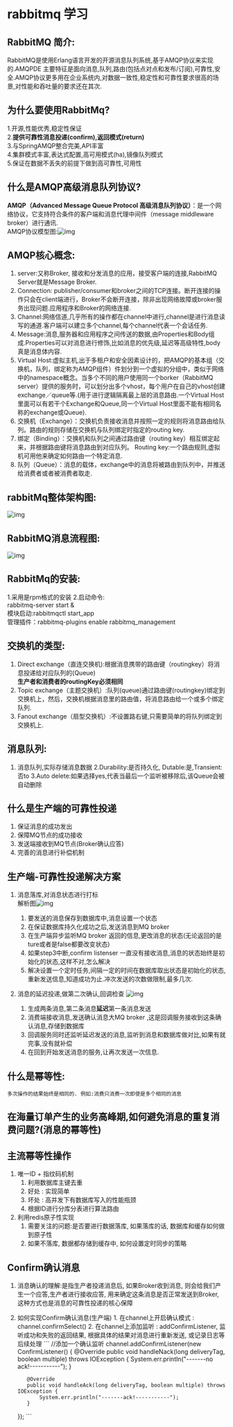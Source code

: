 # rabbitmq 学习
## RabbitMQ 简介:
RabbitMQ是使用Erlang语言开发的开源消息队列系统,基于AMQP协议来实现的.AMQPDE 主要特征是面向消息,队列,路由(包括点对点和发布/订阅),可靠性,安全.AMQP协议更多用在企业系统内,对数据一致性,稳定性和可靠性要求很高的场景,对性能和吞吐量的要求还在其次.
## 为什么要使用RabbitMq?
  1.开源,性能优秀,稳定性保证</br>
  2.**提供可靠性消息投递(confirm),返回模式(return)**</br>
  3.与SpringAMQP整合完美,API丰富</br>
  4.集群模式丰富,表达式配置,高可用模式(ha),镜像队列模式</br>
  5.保证在数据不丢失的前提下做到高可靠性,可用性</br>
## 什么是AMQP高级消息队列协议?
**AMQP（Advanced Message Queue Protocol 高级消息队列协议）**：是一个网络协议，它支持符合条件的客户端和消息代理中间件（message middleware broker）进行通讯.</br>
AMQP协议模型图:![img](https://github.com/longchenwen/mainshi/blob/master/src/MQ/RabbitMq/AMQP%E5%8D%8F%E8%AE%AE%E6%A8%A1%E5%9E%8B%E5%9B%BE.jpg)
## AMQP核心概念:
  1. server:又称Broker, 接收和分发消息的应用，接受客户端的连接,RabbitMQ Server就是Message Broker.
  2. Connection: publisher/consumer和broker之间的TCP连接。断开连接的操作只会在client端进行，Broker不会断开连接，除非出现网络故障或broker服务出现问题.应用程序和Broker的网络连接.
  3. Channel:网络信道,几乎所有的操作都在channel中进行,channel是进行消息读写的通道.客户端可以建立多个channel,每个channel代表一个会话任务.
  4. Message:消息,服务器和应用程序之间传送的数据,由Properties和Body组成.Properties可以对消息进行修饰,比如消息的优先级,延迟等高级特性,body真是消息体内容.
  5. Virtual Host:虚拟主机,出于多租户和安全因素设计的，把AMQP的基本组（交换机，队列，绑定称为AMQP组件）件划分到一个虚拟的分组中，类似于网络中的namespace概念。当多个不同的用户使用同一个borker（RabbitMQ server）提供的服务时，可以划分出多个vhost，每个用户在自己的vhost创建exchange／queue等.(用于进行逻辑隔离最上层的消息路由.一个Virtual Host里面可以有若干个Exchange和Queue,同一个Virtual Host里面不能有相同名称的exchange或Queue).
  6. 交换机（Exchange）：交换机负责接收消息并按照一定的规则将消息路由给队列。路由的规则存储在交换机与队列绑定时指定的routing key.
  7. 绑定（Binding）：交换机和队列之间通过路由键（routing key）相互绑定起来，并根据路由键将消息路由到对应队列。
  Routing key:一个路由规则,虚拟机可用他来确定如何路由一个特定消息.
  8. 队列（Queue）：消息的载体，exchange中的消息将被路由到队列中，并推送给消费者或者被消费者取走.
## rabbitMq整体架构图:
![img](https://github.com/longchenwen/mainshi/blob/master/src/MQ/RabbitMq/rabbitmq%E6%95%B4%E4%BD%93%E6%9E%B6%E6%9E%84%E5%9B%BE.jpg)
## RabbitMQ消息流程图:
![img](https://github.com/longchenwen/mainshi/blob/master/src/MQ/RabbitMq/rabbitmq%E6%B6%88%E6%81%AF%E6%B5%81%E8%BD%AC%E5%9B%BE.jpg)

## RabbitMq的安装:
  1.采用是rpm格式的安装
  2.启动命令:</br>
  rabbitmq-server start &</br>
  模块启动:rabbitmqctl start_app</br>
  管理插件：rabbitmq-plugins enable rabbitmq_management</br>
## 交换机的类型:
  1. Direct exchange（直连交换机):根据消息携带的路由键（routingkey）将消息投递给对应队列的(Queue)</br>
  **生产者和消费者的routingKey必须相同**
  2. Topic exchange（主题交换机）:队列(queue)通过路由键(routingkey)绑定到交换机上，然后，交换机根据消息里的路由值，将消息路由给一个或多个绑定队列.
  3. Fanout exchange（扇型交换机）:不设置路右键,只需要简单的将队列绑定到交换机上.
## 消息队列: 
  1. 消息队列,实际存储消息数据
  2.Durability:是否持久化, Dutable:是,Transient:否to
  3.Auto delete:如果选择yes,代表当最后一个监听被移除后,该Queue会被自动删除
## 什么是生产端的可靠性投递
1. 保证消息的成功发出
2. 保障MQ节点的成功接收
3. 发送端接收到MQ节点(Broker确认应答)
4. 完善的消息进行补偿机制
## 生产端-可靠性投递解决方案
1. 消息落库,对消息状态进行打标</br>
解析图![img](https://github.com/longchenwen/mainshi/blob/master/src/MQ/RabbitMq/%E7%94%9F%E4%BA%A7%E7%AB%AF%E5%8F%AF%E9%9D%A0%E6%80%A7%E6%8A%95%E9%80%92(1).png)
    1. 要发送的消息保存到数据库中,消息设置一个状态
    2. 在保证数据库持久化成功之后,发送消息到MQ broker
    3. 在生产端异步监听MQ broker 返回的信息,更改消息的状态(无论返回的是ture或者是false都要改变状态)
    4. 如果step3中断,confirm listenser 一直没有接收消息,消息的状态始终是初始化的状态,这样不对,怎么解决
    5. 解决设置一个定时任务,间隔一定的时间在数据库取出状态是初始化的状态,重新发送信息,知道成功为止.冲次发送的次数做限制,最多几次.

2. 消息的延迟投递,做第二次确认,回调检查
![img](https://github.com/longchenwen/mainshi/blob/master/src/MQ/RabbitMq/%E7%94%9F%E4%BA%A7%E7%AB%AF%E5%8F%AF%E9%9D%A0%E6%80%A7%E6%8A%95%E9%80%92%E4%BA%8C.png)
     1. 生成两条消息,第二条消息**延迟**第一条消息发送
     2. 消费端接收消息,发送确认消息大MQ broker ,这是回调服务接收到这条确认消息,存储到数据库
     3. 回调服务同时还监听延迟发送的消息,监听到消息和数据库做对比,如果有就完事,没有就补偿
     4. 在回到开始发送消息的服务,让再次发送一次信息.

## 什么是幂等性:
    多次操作的结果始终是相同的. 例如:消费只消费一次即使是多个相同的消息
## 在海量订单产生的业务高峰期,如何避免消息的重复消费问题?(消息的幂等性)
## 主流幂等性操作
1. 唯一ID + 指纹码机制
    1. 利用数据库主键去重
    2. 好处 : 实现简单
    3. 坏处 : 高并发下有数据库写入的性能瓶颈
    4. 根据ID进行分库分表进行算法路由
2. 利用redis原子性实现
    1. 需要关注的问题:是否要进行数据落库, 如果落库的话, 数据库和缓存如何做到原子性
    2. 如果不落库, 数据都存储到缓存中, 如何设置定时同步的策略
## Confirm确认消息
  1. 消息确认的理解:是指生产者投递消息后, 如果Broker收到消息, 则会给我们产生一个应答,生产者进行接收应答, 用来确定这条消息是否正常发送到Broker, 这种方式也是消息的可靠性投递的核心保障
  2. 如何实现Confirm确认消息(生产端)
    1. 在channel上开启确认模式 : channel.confirmSelect()
    2. 在channel上添加监听 : addConfirmListener, 监听成功和失败的返回结果, 根据具体的结果对消息进行重新发送, 或记录日志等后续处理
    ```
    //添加一个确认监听
		channel.addConfirmListener(new ConfirmListener() {
			@Override
			public void handleNack(long deliveryTag, boolean multiple) throws IOException {
				System.err.println("-------no ack!-----------");
			}
			
			@Override
			public void handleAck(long deliveryTag, boolean multiple) throws IOException {
				System.err.println("-------ack!-----------");
			}
		});
    ```






  
